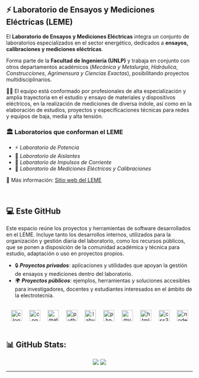 ## ⚡ Laboratorio de Ensayos y Mediciones Eléctricas (LEME)

El **Laboratorio de Ensayos y Mediciones Eléctricas** integra un conjunto de laboratorios especializados en el sector energético, dedicados a **ensayos, calibraciones y mediciones eléctricas**.  

Forma parte de la **Facultad de Ingeniería (UNLP)** y trabaja en conjunto con otros departamentos académicos (*Mecánica y Metalurgia*, *Hidráulica*, *Construcciones*, *Agrimensura y Ciencias Exactas*), posibilitando proyectos multidisciplinarios.  

👨‍🔬 El equipo está conformado por profesionales de alta especialización y amplia trayectoria en el estudio y ensayo de materiales y dispositivos eléctricos, en la realización de mediciones de diversa índole, así como en la elaboración de estudios, proyectos y especificaciones técnicas para redes y equipos de baja, media y alta tensión.

<h3>🏛️ Laboratorios que conforman el LEME</h3>

- ⚡ *Laboratorio de Potencia*
- 🧪 *Laboratorio de Aislantes*
- 🔌 *Laboratorio de Impulsos de Corriente*
- 📏 *Laboratorio de Mediciones Eléctricas y Calibraciones*

🔎 Más información: [Sitio web del LEME](https://leme.ing.unlp.edu.ar/)  

<br>

## 💻 Este GitHub

Este espacio reúne los proyectos y herramientas de software desarrollados en el LEME. Incluye tanto los desarrollos internos, utilizados para la organización y gestión diaria del laboratorio, como los recursos públicos, que se ponen a disposición de la comunidad académica y técnica para estudio, adaptación o uso en proyectos propios.

- 🔒 ***Proyectos privados***: aplicaciones y utilidades que apoyan la gestión de ensayos y mediciones dentro del laboratorio.
- 🌍 ***Proyectos públicos***: ejemplos, herramientas y soluciones accesibles para investigadores, docentes y estudiantes interesados en el ámbito de la electrotecnia.
<br>

<div align="center">
    <img src="https://cdn.jsdelivr.net/gh/devicons/devicon/icons/c/c-line.svg" width="30" alt="c logo"  />
    <img width="12" />
    <img src="https://cdn.jsdelivr.net/gh/devicons/devicon/icons/cplusplus/cplusplus-original.svg" width="30" alt="cpp logo"  />
    <img width="12" />
    <img src="https://cdn.jsdelivr.net/gh/devicons/devicon/icons/matlab/matlab-original.svg" width="30" alt="matlab logo"  />
    <img width="12" />
    <img src="https://cdn.jsdelivr.net/gh/devicons/devicon/icons/python/python-original.svg" width="30" alt="python logo"  />
    <img width="12" />
    <img src="https://cdn.jsdelivr.net/gh/devicons/devicon@latest/icons/labview/labview-original.svg" width="30" alt="labview logo" />
    <img width="12" />
    <img src="https://cdn.jsdelivr.net/gh/devicons/devicon/icons/php/php-original.svg" width="30" alt="php logo"  />
    <img width="12" />
    <img src="https://cdn.jsdelivr.net/gh/devicons/devicon/icons/mysql/mysql-original.svg" width="30" alt="mysql logo"  />
    <img width="12" />
    <img src="https://cdn.jsdelivr.net/gh/devicons/devicon/icons/html5/html5-original.svg" width="30" alt="html5 logo"  />
    <img width="12" />
    <img src="https://cdn.jsdelivr.net/gh/devicons/devicon/icons/css3/css3-original.svg" width="30" alt="css3 logo"  />
    <img width="12" />
    <img src="https://cdn.jsdelivr.net/gh/devicons/devicon/icons/nodejs/nodejs-original.svg" width="30" alt="nodejs logo"  />
</div>


<br>

## 📊 GitHub Stats:

<div align="center">    
<img src="https://github-readme-stats.vercel.app/api?username=leme-fi-unlp&theme=shadow_blue&hide_border=true&include_all_commits=true&show_icons=true&text_color=9198a1&icon_color=2f80ed&custom_title=Estad%C3%ADsticas&rank_icon=github">    
<img src="https://github-readme-stats.vercel.app/api/top-langs/?username=leme-fi-unlp&theme=shadow_blue&hide_border=true&include_all_commits=true&layout=compact&text_color=9198a1&custom_title=Tecnologías%20más%20utilizadas">
</div>


---


